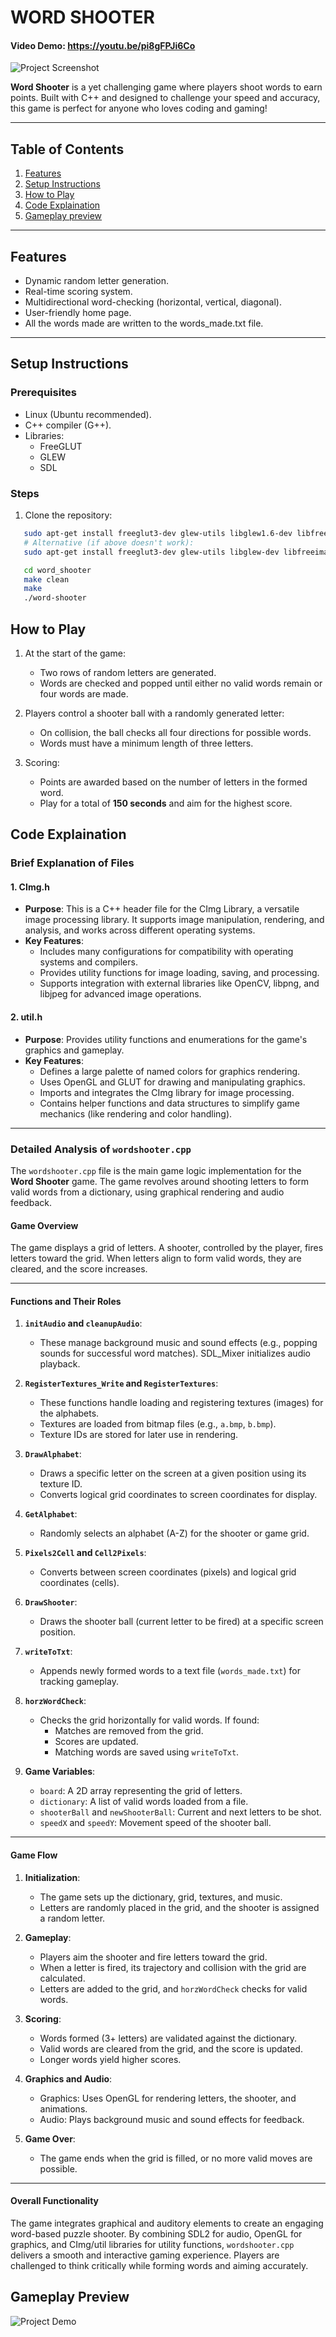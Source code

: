 # WORD SHOOTER

#### Video Demo: https://youtu.be/pi8gFPJi6Co

![Project Screenshot](.assets/gameprev.png)

**Word Shooter** is a yet challenging game where players shoot words to earn points. Built with C++ and designed to challenge your speed and accuracy, this game is perfect for anyone who loves coding and gaming!

---

## Table of Contents
1. [Features](#features)
2. [Setup Instructions](#setup-instructions)
3. [How to Play](#how-to-play)
5. [Code Explaination](#code-exlaination)
4. [Gameplay preview](#gameplay-preview)

---

## Features
- Dynamic random letter generation.
- Real-time scoring system.
- Multidirectional word-checking (horizontal, vertical, diagonal).
- User-friendly home page.
- All the words made are written to the words_made.txt file.

---

## Setup Instructions
### Prerequisites
- Linux (Ubuntu recommended).
- C++ compiler (G++).
- Libraries:
  - FreeGLUT
  - GLEW
  - SDL

### Steps
1. Clone the repository:

```bash
   sudo apt-get install freeglut3-dev glew-utils libglew1.6-dev libfreeimage-dev
   # Alternative (if above doesn't work):
   sudo apt-get install freeglut3-dev glew-utils libglew-dev libfreeimage-dev

   cd word_shooter
   make clean
   make
   ./word-shooter
```

## How to Play
1. At the start of the game:
   - Two rows of random letters are generated.
   - Words are checked and popped until either no valid words remain or four words are made.

2. Players control a shooter ball with a randomly generated letter:
   - On collision, the ball checks all four directions for possible words.
   - Words must have a minimum length of three letters.

3. Scoring:
   - Points are awarded based on the number of letters in the formed word.
   - Play for a total of **150 seconds** and aim for the highest score.

## Code Explaination
### Brief Explanation of Files

#### 1. **CImg.h**
- **Purpose**: This is a C++ header file for the CImg Library, a versatile image processing library. It supports image manipulation, rendering, and analysis, and works across different operating systems.
- **Key Features**:
  - Includes many configurations for compatibility with operating systems and compilers.
  - Provides utility functions for image loading, saving, and processing.
  - Supports integration with external libraries like OpenCV, libpng, and libjpeg for advanced image operations.

#### 2. **util.h**
- **Purpose**: Provides utility functions and enumerations for the game's graphics and gameplay.
- **Key Features**:
  - Defines a large palette of named colors for graphics rendering.
  - Uses OpenGL and GLUT for drawing and manipulating graphics.
  - Imports and integrates the CImg library for image processing.
  - Contains helper functions and data structures to simplify game mechanics (like rendering and color handling).

---

### **Detailed Analysis of `wordshooter.cpp`**

The `wordshooter.cpp` file is the main game logic implementation for the **Word Shooter** game. The game revolves around shooting letters to form valid words from a dictionary, using graphical rendering and audio feedback.

#### **Game Overview**
The game displays a grid of letters. A shooter, controlled by the player, fires letters toward the grid. When letters align to form valid words, they are cleared, and the score increases.

---

#### **Functions and Their Roles**

1. **`initAudio` and `cleanupAudio`**:
   - These manage background music and sound effects (e.g., popping sounds for successful word matches). SDL_Mixer initializes audio playback.

2. **`RegisterTextures_Write` and `RegisterTextures`**:
   - These functions handle loading and registering textures (images) for the alphabets.
   - Textures are loaded from bitmap files (e.g., `a.bmp`, `b.bmp`).
   - Texture IDs are stored for later use in rendering.

3. **`DrawAlphabet`**:
   - Draws a specific letter on the screen at a given position using its texture ID.
   - Converts logical grid coordinates to screen coordinates for display.

4. **`GetAlphabet`**:
   - Randomly selects an alphabet (A-Z) for the shooter or game grid.

5. **`Pixels2Cell` and `Cell2Pixels`**:
   - Converts between screen coordinates (pixels) and logical grid coordinates (cells).

6. **`DrawShooter`**:
   - Draws the shooter ball (current letter to be fired) at a specific screen position.

7. **`writeToTxt`**:
   - Appends newly formed words to a text file (`words_made.txt`) for tracking gameplay.

8. **`horzWordCheck`**:
   - Checks the grid horizontally for valid words. If found:
     - Matches are removed from the grid.
     - Scores are updated.
     - Matching words are saved using `writeToTxt`.

9. **Game Variables**:
   - `board`: A 2D array representing the grid of letters.
   - `dictionary`: A list of valid words loaded from a file.
   - `shooterBall` and `newShooterBall`: Current and next letters to be shot.
   - `speedX` and `speedY`: Movement speed of the shooter ball.

---

#### **Game Flow**

1. **Initialization**:
   - The game sets up the dictionary, grid, textures, and music.
   - Letters are randomly placed in the grid, and the shooter is assigned a random letter.

2. **Gameplay**:
   - Players aim the shooter and fire letters toward the grid.
   - When a letter is fired, its trajectory and collision with the grid are calculated.
   - Letters are added to the grid, and `horzWordCheck` checks for valid words.

3. **Scoring**:
   - Words formed (3+ letters) are validated against the dictionary.
   - Valid words are cleared from the grid, and the score is updated.
   - Longer words yield higher scores.

4. **Graphics and Audio**:
   - Graphics: Uses OpenGL for rendering letters, the shooter, and animations.
   - Audio: Plays background music and sound effects for feedback.

5. **Game Over**:
   - The game ends when the grid is filled, or no more valid moves are possible.

---

#### **Overall Functionality**
The game integrates graphical and auditory elements to create an engaging word-based puzzle shooter. By combining SDL2 for audio, OpenGL for graphics, and CImg/util libraries for utility functions, `wordshooter.cpp` delivers a smooth and interactive gaming experience. Players are challenged to think critically while forming words and aiming accurately.

## Gameplay Preview
![Project Demo](.assets/gameplay.gif)
